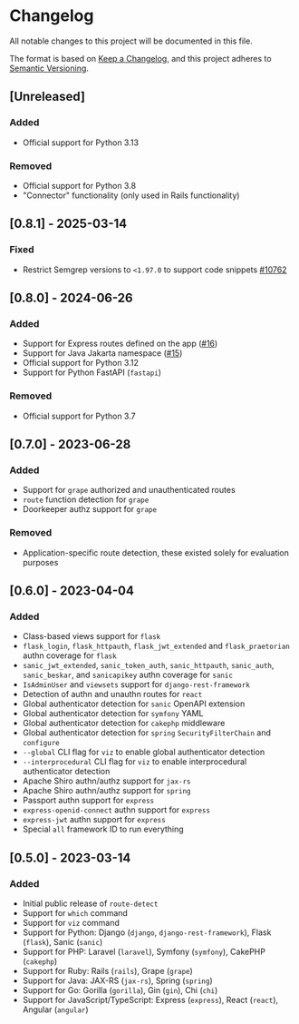 # Changelog

All notable changes to this project will be documented in this file.

The format is based on [Keep a Changelog](https://keepachangelog.com/en/1.0.0/),
and this project adheres to [Semantic Versioning](https://semver.org/spec/v2.0.0.html).

## [Unreleased]

### Added

- Official support for Python 3.13

### Removed

- Official support for Python 3.8
- "Connector" functionality (only used in Rails functionality)

## [0.8.1] - 2025-03-14

### Fixed

- Restrict Semgrep versions to `<1.97.0` to support code snippets [#10762](https://github.com/semgrep/semgrep/issues/10762)

## [0.8.0] - 2024-06-26

### Added

- Support for Express routes defined on the app ([#16](https://github.com/mschwager/route-detect/issues/16))
- Support for Java Jakarta namespace ([#15](https://github.com/mschwager/route-detect/issues/15))
- Official support for Python 3.12
- Support for Python FastAPI (`fastapi`)

### Removed

- Official support for Python 3.7

## [0.7.0] - 2023-06-28

### Added

- Support for `grape` authorized and unauthenticated routes
- `route` function detection for `grape`
- Doorkeeper authz support for `grape`

### Removed

- Application-specific route detection, these existed solely for evaluation purposes

## [0.6.0] - 2023-04-04

### Added

- Class-based views support for `flask`
- `flask_login`, `flask_httpauth`, `flask_jwt_extended` and `flask_praetorian` authn coverage for `flask`
- `sanic_jwt_extended`, `sanic_token_auth`, `sanic_httpauth`, `sanic_auth`, `sanic_beskar`, and `sanicapikey` authn coverage for `sanic`
- `IsAdminUser` and `viewsets` support for `django-rest-framework`
- Detection of authn and unauthn routes for `react`
- Global authenticator detection for `sanic` OpenAPI extension
- Global authenticator detection for `symfony` YAML
- Global authenticator detection for `cakephp` middleware
- Global authenticator detection for `spring` `SecurityFilterChain` and `configure`
- `--global` CLI flag for `viz` to enable global authenticator detection
- `--interprocedural` CLI flag for `viz` to enable interprocedural authenticator detection
- Apache Shiro authn/authz support for `jax-rs`
- Apache Shiro authn/authz support for `spring`
- Passport authn support for `express`
- `express-openid-connect` authn support for `express`
- `express-jwt` authn support for `express`
- Special `all` framework ID to run everything

## [0.5.0] - 2023-03-14

### Added

- Initial public release of `route-detect`
- Support for `which` command
- Support for `viz` command
- Support for Python: Django (`django`, `django-rest-framework`), Flask (`flask`), Sanic (`sanic`)
- Support for PHP: Laravel (`laravel`), Symfony (`symfony`), CakePHP (`cakephp`)
- Support for Ruby: Rails (`rails`), Grape (`grape`)
- Support for Java: JAX-RS (`jax-rs`), Spring (`spring`)
- Support for Go: Gorilla (`gorilla`), Gin (`gin`), Chi (`chi`)
- Support for JavaScript/TypeScript: Express (`express`), React (`react`), Angular (`angular`)
